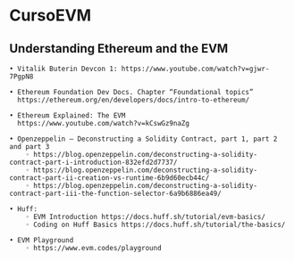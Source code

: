 # CursoEVM

## Understanding Ethereum and the EVM

    • Vitalik Buterin Devcon 1: https://www.youtube.com/watch?v=gjwr-7PgpN8
      
    • Ethereum Foundation Dev Docs. Chapter “Foundational topics” 
      https://ethereum.org/en/developers/docs/intro-to-ethereum/
      
    • Ethereum Explained: The EVM
      https://www.youtube.com/watch?v=kCswGz9naZg
      
    • Openzeppelin – Deconstructing a Solidity Contract, part 1, part 2 and part 3
        ◦ https://blog.openzeppelin.com/deconstructing-a-solidity-contract-part-i-introduction-832efd2d7737/
        ◦ https://blog.openzeppelin.com/deconstructing-a-solidity-contract-part-ii-creation-vs-runtime-6b9d60ecb44c/
        ◦ https://blog.openzeppelin.com/deconstructing-a-solidity-contract-part-iii-the-function-selector-6a9b6886ea49/
      
    • Huff: 
        ◦ EVM Introduction https://docs.huff.sh/tutorial/evm-basics/
        ◦ Coding on Huff Basics https://docs.huff.sh/tutorial/the-basics/
      
    • EVM Playground
        ◦ https://www.evm.codes/playground